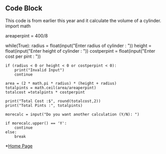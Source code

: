 
## Code Block
This code is from earlier this year and it calculate the volume of a cylinder.
import math

areaperpint = 400/8

while(True):
    radius = float(input("Enter radius of cylinder : "))
    height = float(input("Enter height of cylinder : "))
    costperpint = float(input("Enter cost per pint : "))
    
    if (radius < 0 or height < 0 or costperpint < 0):
        print("Invalid Input")
        continue
    
    area = (2 * math.pi * radius) * (height + radius)
    totalpints = math.ceil(area/areaperpint)
    totalcost =totalpints * costperpint
    
    print("Total Cost :$", round(totalcost,2))
    print("Total Pints :", totalpints)
    
    morecalc = input("Do you want another calculation (Y/N): ")
    
    if morecalc.upper() == 'Y':
        continue
    else:
        break
    




*[Home Page](./README.md)
